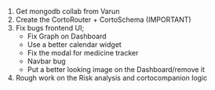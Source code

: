 1. Get mongodb collab from Varun
2. Create the CortoRouter + CortoSchema (IMPORTANT)
3. Fix bugs frontend UI;
    - Fix Graph on Dashboard
    - Use a better calendar widget
    - Fix the modal for medicine tracker
    - Navbar bug
    - Put a better looking image on the Dashboard/remove it
4. Rough work on the Risk analysis and cortocompanion logic
